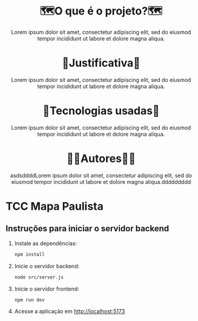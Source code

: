 <h1 align="center">
  🗺️O que é o projeto?🗺️ 
</h1>
<p align="center">
  Lorem ipsum dolor sit amet, consectetur adipiscing elit, sed do eiusmod tempor incididunt ut labore et dolore magna aliqua.
</p>

<h1 align="center">
  🎯Justificativa🎯
</h1>
<p align="center">
  Lorem ipsum dolor sit amet, consectetur adipiscing elit, sed do eiusmod tempor incididunt ut labore et dolore magna aliqua.
</p>

<h1 align="center">
  🧩Tecnologias usadas🧩
</h1>
<p align="center">
  Lorem ipsum dolor sit amet, consectetur adipiscing elit, sed do eiusmod tempor incididunt ut labore et dolore magna aliqua.
</p>

<h1 align="center">
  🧙‍♂️Autores🧙‍♂️
</h1>
<p align="center">
  asdsddddLorem ipsum dolor sit amet, consectetur adipiscing elit, sed do eiusmod tempor incididunt ut labore et dolore magna aliqua.ddddddddd
</p>

# TCC Mapa Paulista

## Instruções para iniciar o servidor backend

1. Instale as dependências:
   ```bash
   npm install
   ```

2. Inicie o servidor backend:
   ```bash
   node src/server.js
   ```

3. Inicie o servidor frontend:
   ```bash
   npm run dev
   ```

4. Acesse a aplicação em [http://localhost:5173](http://localhost:5173)
